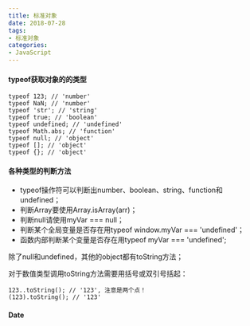 ```yaml
---
title: 标准对象
date: 2018-07-28
tags:
- 标准对象
categories:
- JavaScript
---
```


<!-- toc -->
#### typeof获取对象的的类型

```
typeof 123; // 'number'
typeof NaN; // 'number'
typeof 'str'; // 'string'
typeof true; // 'boolean'
typeof undefined; // 'undefined'
typeof Math.abs; // 'function'
typeof null; // 'object'
typeof []; // 'object'
typeof {}; // 'object'
```
<!-- more -->
#### 各种类型的判断方法

- typeof操作符可以判断出number、boolean、string、function和undefined；
- 判断Array要使用Array.isArray(arr)；
- 判断null请使用myVar === null；
- 判断某个全局变量是否存在用typeof window.myVar === 'undefined'；
- 函数内部判断某个变量是否存在用typeof myVar === 'undefined';

除了null和undefined，其他的object都有toString方法；

对于数值类型调用toString方法需要用括号或双引号括起：

```
123..toString(); // '123', 注意是两个点！
(123).toString(); // '123'
```

#### Date
